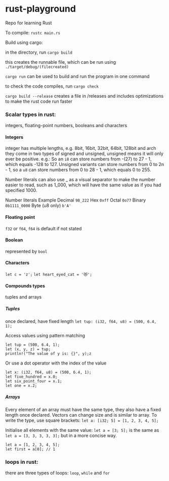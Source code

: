 # rust-playground
Repo for learning Rust

To compile: `rustc main.rs`

Build using cargo:

in the directory, run `cargo build`

this creates the runnable file, which can be run using `./target/debug/(filecreated)`

`cargo run` can be used to build and run the program in one command

to check the code compiles, run `cargo check`

`cargo build --release` creates a file in /releases and includes optimizations to make the rust code run faster



### Scalar types in rust:
integers, floating-point numbers, booleans and characters

#### Integers
integer has multiple lengths, e.g. 8bit, 16bit, 32bit, 64bit, 128bit and arch
they come in two types of signed and unsigned, unsigned means it will only ever be positive.
e.g.:
So an `i8` can store numbers from -(27) to 27 - 1, which equals -128 to 127. Unsigned variants can store numbers from 0 to 2n - 1, so a `u8` can store numbers from 0 to 28 - 1, which equals 0 to 255.

Number literals can also use _ as a visual separator to make the number easier to read, such as 1_000, which will have the same value as if you had specified 1000.

Number literals	Example
Decimal	`98_222`
Hex	`0xff`
Octal	`0o77`
Binary	`0b1111_0000`
Byte (u8 only)	`b'A'`

#### Floating point
`f32` or `f64`, `f64` is default if not stated

#### Boolean
represented by `bool`

#### Characters
`let c = 'z';`
`let heart_eyed_cat = '😻';`

#### Compounds types
tuples and arrays

##### Tuples
once declared, have fixed length
`let tup: (i32, f64, u8) = (500, 6.4, 1);`

Access values using pattern matching
```
let tup = (500, 6.4, 1);
let (x, y, z) = tup;
println!("The value of y is: {}", y);z
```

Or use a dot operator with the index of the value
```
let x: (i32, f64, u8) = (500, 6.4, 1);
let five_hundred = x.0;
let six_point_four = x.1;
let one = x.2;
```

##### Arrays
Every element of an array must have the same type, they also have a fixed length once declared.
Vectors can change size and is similar to array.
To write the type, use square brackets:
`let a: [i32; 5] = [1, 2, 3, 4, 5];`

Initialise all elements with the same value:
`let a = [3; 5];` is the same as `let a = [3, 3, 3, 3, 3];` but in a more concise way.

```
let a = [1, 2, 3, 4, 5];
let first = a[0]; // 1
```


### loops in rust:
there are three types of loops:
`loop`, `while` and `for`